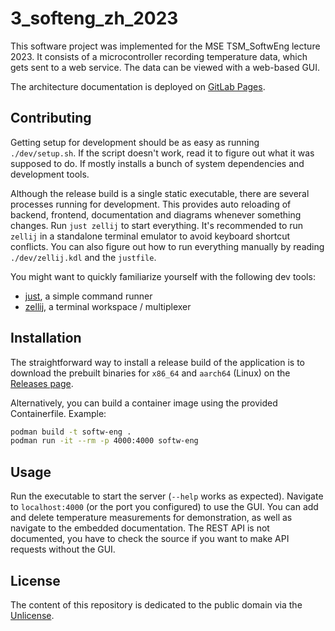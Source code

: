 # 3_softeng_zh_2023

This software project was implemented for the MSE TSM_SoftwEng lecture 2023.
It consists of a microcontroller recording temperature data, which gets sent to a web service.
The data can be viewed with a web-based GUI.

The architecture documentation is deployed on [GitLab Pages](https://hslu.pages.switch.ch/edu/bachelor-engineering-and-architecture/tsm_softweng/tsm_softweng_aut23/3_softeng_zh_2023/3_softeng_zh_2023/overview.html).

## Contributing

Getting setup for development should be as easy as running `./dev/setup.sh`.
If the script doesn't work, read it to figure out what it was supposed to do.
If mostly installs a bunch of system dependencies and development tools.

Although the release build is a single static executable, there are several processes running for development.
This provides auto reloading of backend, frontend, documentation and diagrams whenever something changes.
Run `just zellij` to start everything.
It's recommended to run `zellij` in a standalone terminal emulator to avoid keyboard shortcut conflicts.
You can also figure out how to run everything manually by reading `./dev/zellij.kdl` and the `justfile`.

You might want to quickly familiarize yourself with the following dev tools:
- [just], a simple command runner
- [zellij], a terminal workspace / multiplexer

[just]: https://github.com/casey/just?tab=readme-ov-file#just
[zellij]: https://zellij.dev/about/

## Installation

The straightforward way to install a release build of the application is to download
the prebuilt binaries for `x86_64` and `aarch64` (Linux) on the [Releases page].

[Releases page]: https://gitlab.switch.ch/hslu/edu/bachelor-engineering-and-architecture/tsm_softweng/tsm_softweng_aut23/3_softeng_zh_2023/3_softeng_zh_2023/-/releases

Alternatively, you can build a container image using the provided Containerfile. Example:

```sh
podman build -t softw-eng .
podman run -it --rm -p 4000:4000 softw-eng
```

## Usage

Run the executable to start the server (`--help` works as expected).
Navigate to `localhost:4000` (or the port you configured) to use the GUI.
You can add and delete temperature measurements for demonstration, as well as navigate to the embedded documentation.
The REST API is not documented, you have to check the source if you want to make API requests without the GUI.

## License

The content of this repository is dedicated to the public domain via the [Unlicense](https://spdx.org/licenses/Unlicense.html).
